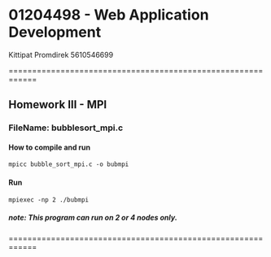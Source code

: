 # 01204498 - Web Application Development

Kittipat Promdirek
5610546699

============================================================

## Homework III - MPI

### FileName: bubblesort_mpi.c

#### How to compile and run

```
mpicc bubble_sort_mpi.c -o bubmpi
```

#### Run

```
mpiexec -np 2 ./bubmpi
```

##### note: This program can run on 2 or 4 nodes only.

============================================================
